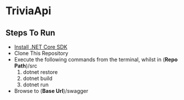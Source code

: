 # TriviaApi

## Steps To Run

* [Install .NET Core SDK](https://www.microsoft.com/net/learn/get-started)
* Clone This Repository
* Execute the following commands from the terminal, whilst in (**Repo Path**)/src
  1. dotnet restore
  2. dotnet build
  3. dotnet run
* Browse to (**Base Url**)/swagger
